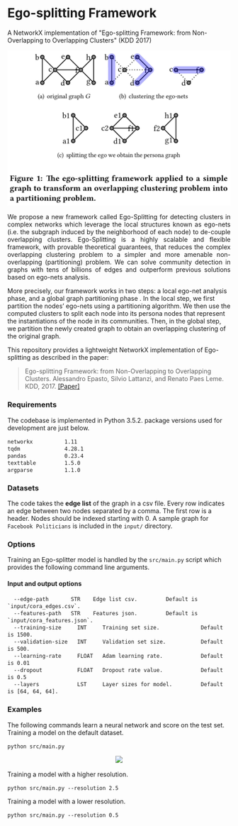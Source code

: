 Ego-splitting Framework
============================================
A NetworkX implementation of "Ego-splitting Framework: from Non-Overlapping to Overlapping Clusters" (KDD 2017)
<p align="center">
  <img width="800" src="egonet.jpg">
</p>
<p align="justify">
We propose a new framework called Ego-Splitting for detecting clusters in complex networks which leverage the local structures known as ego-nets (i.e. the subgraph induced by the neighborhood of each node) to de-couple overlapping clusters. Ego-Splitting is a highly scalable and flexible framework, with provable theoretical guarantees, that reduces the complex overlapping clustering problem to a simpler and more amenable non-overlapping (partitioning) problem. We can solve community detection in graphs with tens of billions of edges and outperform previous solutions based on ego-nets analysis.

More precisely, our framework works in two steps: a local ego-net analysis phase, and a global graph partitioning phase . In the local step, we first partition the nodes’ ego-nets using a partitioning algorithm. We then use the computed clusters to split each node into its persona nodes that represent the instantiations of the node in its communities. Then, in the global step, we partition the newly created graph to obtain an overlapping clustering of the original graph.</p>

This repository provides a lightweight NetworkX implementation of Ego-splitting as described in the paper:

> Ego-splitting Framework: from Non-Overlapping to Overlapping Clusters.
> Alessandro Epasto, Silvio Lattanzi, and Renato Paes Leme.
> KDD, 2017.
> [[Paper]](https://www.eecs.yorku.ca/course_archive/2017-18/F/6412/reading/kdd17p145.pdf)

### Requirements
The codebase is implemented in Python 3.5.2. package versions used for development are just below.
```
networkx          1.11
tqdm              4.28.1
pandas            0.23.4
texttable         1.5.0
argparse          1.1.0
```
### Datasets

The code takes the **edge list** of the graph in a csv file. Every row indicates an edge between two nodes separated by a comma. The first row is a header. Nodes should be indexed starting with 0. A sample graph for `Facebook Politicians` is included in the  `input/` directory.

### Options
Training an Ego-splitter model is handled by the `src/main.py` script which provides the following command line arguments.

#### Input and output options
```
  --edge-path       STR    Edge list csv.         Default is `input/cora_edges.csv`.
  --features-path   STR    Features json.         Default is `input/cora_features.json`.
  --training-size     INT     Training set size.             Default is 1500.
  --validation-size   INT     Validation set size.           Default is 500.
  --learning-rate     FLOAT   Adam learning rate.            Default is 0.01
  --dropout           FLOAT   Dropout rate value.            Default is 0.5
  --layers            LST     Layer sizes for model.         Default is [64, 64, 64]. 
```
### Examples
The following commands learn a neural network and score on the test set. Training a model on the default dataset.
```
python src/main.py
```
<p align="center">
<img style="float: center;" src="ngcn_run.jpg">
</p>

Training a model with a higher resolution.
```
python src/main.py --resolution 2.5
```
Training a model with a lower resolution.
```
python src/main.py --resolution 0.5
```
